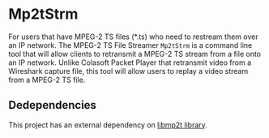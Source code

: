 # Mp2tStrm
For users that have MPEG-2 TS files (*.ts)
who need to restream them over an IP network.
The MPEG-2 TS File Streamer `Mp2tStrm` is a command line tool that
will allow clients to retransmit a MPEG-2 TS stream from a file onto an
IP network.  Unlike Colasoft Packet Player that retransmit video from
a Wireshark capture file, this tool will allow users to replay a video
stream from a MPEG-2 TS file.

## Dedependencies
This project has an external dependency on [libmp2t library](https://github.com/jimcavoy/mp2tp).
